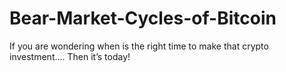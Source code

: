 # Bear-Market-Cycles-of-Bitcoin
If you are wondering when is the right time to make that crypto investment…. Then it’s today!
